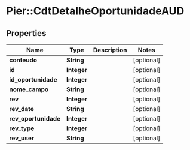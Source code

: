 # Pier::CdtDetalheOportunidadeAUD

## Properties
Name | Type | Description | Notes
------------ | ------------- | ------------- | -------------
**conteudo** | **String** |  | [optional] 
**id** | **Integer** |  | [optional] 
**id_oportunidade** | **Integer** |  | [optional] 
**nome_campo** | **String** |  | [optional] 
**rev** | **Integer** |  | [optional] 
**rev_date** | **String** |  | [optional] 
**rev_oportunidade** | **Integer** |  | [optional] 
**rev_type** | **Integer** |  | [optional] 
**rev_user** | **String** |  | [optional] 



